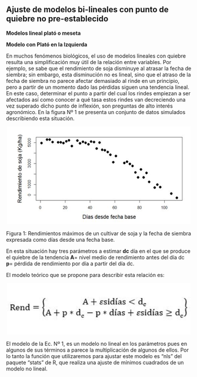 
## Ajuste de modelos bi-lineales con punto de quiebre no pre-establecido

**Modelos lineal plató o meseta**

**Modelo con Plató en la Izquierda**

En muchos fenómenos biológicos, el uso de modelos lineales con quiebre resulta una simplificación muy útil de la relación entre variables. Por ejemplo, se sabe que el rendimiento de soja disminuye al atrasar la fecha de siembra; sin embargo, esta disminución no es lineal, sino que el atraso de la fecha de siembra no parece afectar demasiado al rinde en un principio, pero a partir de un momento dado las pérdidas siguen una tendencia lineal. En este caso, determinar el punto a partir del cual los rindes empiezan a ser afectados así como conocer a qué tasa estos rindes van decreciendo una vez superado dicho punto de inflexión, son preguntas de alto interés agronómico.
En la figura Nº 1 se presenta un conjunto de datos simulados describiendo esta situación.  

<p align="center">
  <img src="imagenes/Fig.1.JPG" alt="Figura 1" width="500">
</p>

Figura 1: Rendimientos máximos de un cultivar de soja y la fecha de siembra expresada como días desde una fecha base.

En esta situación hay tres parámetros a estimar
**dc**  día en el que se produce el quiebre de la tendencia
**A**= nivel medio de rendimiento antes del día dc
**p**= pérdida de rendimiento por día a partir del día dc. 

El modelo teórico que se propone para describir esta relación es:

<p align="center">
  <img src="imagenes/ecuacion.1.JPG" alt="Figura 1" width="500">
</p>

El modelo de la Ec. Nº 1, es un modelo no lineal en los parámetros pues en algunos de sus términos a parece la multiplicación de algunos de ellos.
Por lo tanto la función que utilizaremos para ajustar este modelo es “nls” del paquete “stats” de R, que realiza una ajuste de mínimos cuadrados de un modelo no lineal.

